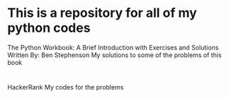 # This is a repository for all of my python codes

The Python Workbook: A Brief Introduction with Exercises and Solutions
Written By: Ben Stephenson
My solutions to some of the problems of this book
#
HackerRank
My codes for the problems
